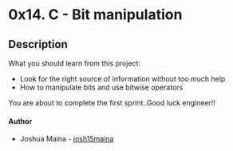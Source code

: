 # 0x14. C - Bit manipulation

## Description
What you should learn from this project:
* Look for the right source of information without too much help
* How to manipulate bits and use bitwise operators

You are about to complete the first sprint..Good luck engineer!!

#### Author
* Joshua Maina - [josh15maina](https://github.com/josh15maina/)
